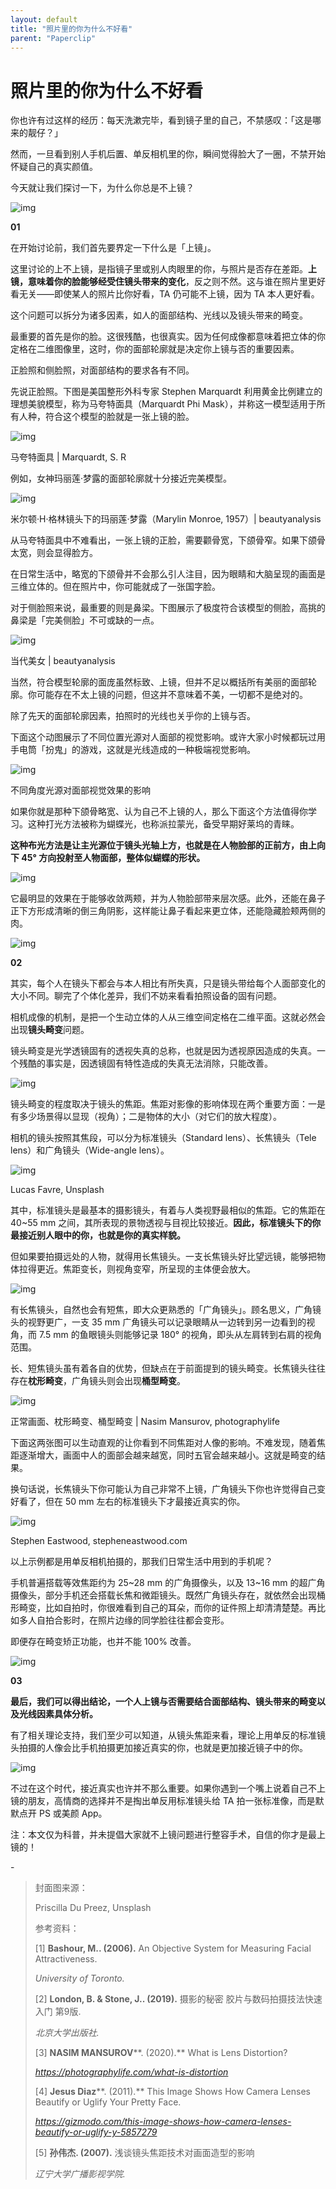 ```yaml
---
layout: default
title: "照片里的你为什么不好看"
parent: "Paperclip"
---
```


# 照片里的你为什么不好看

你也许有过这样的经历：每天洗漱完毕，看到镜子里的自己，不禁感叹：「这是哪来的靓仔？」

然而，一旦看到别人手机后置、单反相机里的你，瞬间觉得脸大了一圈，不禁开始怀疑自己的真实颜值。

今天就让我们探讨一下，为什么你总是不上镜？

![img](https://i.loli.net/2021/10/05/e1EyPHxVw8DvJXK.jpg)



**01**

在开始讨论前，我们首先要界定一下什么是「上镜」。

这里讨论的上不上镜，是指镜子里或别人肉眼里的你，与照片是否存在差距。**上镜，意味着你的脸能够经受住镜头带来的变化**，反之则不然。这与谁在照片里更好看无关——即使某人的照片比你好看，TA 仍可能不上镜，因为 TA 本人更好看。

这个问题可以拆分为诸多因素，如人的面部结构、光线以及镜头带来的畸变。

最重要的首先是你的脸。这很残酷，也很真实。因为任何成像都意味着把立体的你定格在二维图像里，这时，你的面部轮廓就是决定你上镜与否的重要因素。

正脸照和侧脸照，对面部结构的要求各有不同。

先说正脸照。下图是美国整形外科专家 Stephen Marquardt 利用黄金比例建立的理想美貌模型，称为马夸特面具（Marquardt Phi Mask），并称这一模型适用于所有人种，符合这个模型的脸就是一张上镜的脸。

![img](https://i.loli.net/2021/10/05/yCwdTJGtsEWNc3R.png)

马夸特面具 | Marquardt, S. R

例如，女神玛丽莲·梦露的面部轮廓就十分接近完美模型。

![img](https://i.loli.net/2021/10/05/ksK62UXNaqioIOV.jpg)

米尔顿·H·格林镜头下的玛丽莲·梦露（Marylin Monroe, 1957）| beautyanalysis

从马夸特面具中不难看出，一张上镜的正脸，需要颧骨宽，下颌骨窄。如果下颌骨太宽，则会显得脸方。

在日常生活中，略宽的下颌骨并不会那么引人注目，因为眼睛和大脑呈现的画面是三维立体的。但在照片中，你可能就成了一张国字脸。

对于侧脸照来说，最重要的则是鼻梁。下图展示了极度符合该模型的侧脸，高挑的鼻梁是「完美侧脸」不可或缺的一点。

![img](https://i.loli.net/2021/10/05/n7tsJmNWpUd46lw.jpg)

当代美女 | beautyanalysis

当然，符合模型轮廓的面庞虽然标致、上镜，但并不足以概括所有美丽的面部轮廓。你可能存在不太上镜的问题，但这并不意味着不美，一切都不是绝对的。

除了先天的面部轮廓因素，拍照时的光线也关乎你的上镜与否。

下面这个动图展示了不同位置光源对人面部的视觉影响。或许大家小时候都玩过用手电筒「扮鬼」的游戏，这就是光线造成的一种极端视觉影响。

![img](https://mmbiz.qpic.cn/mmbiz_gif/SlOqFKqEO4E5mibd2rKSP0vRgGib4Np9icP3YNCTewW7SzPKhcHtFQzxT8icOLNCPJxlSYQUJH0mzauevSo5BNgNVg/640?wx_fmt=gif)

不同角度光源对面部视觉效果的影响

如果你就是那种下颌骨略宽、认为自己不上镜的人，那么下面这个方法值得你学习。这种打光方法被称为蝴蝶光，也称派拉蒙光，备受早期好莱坞的青睐。

**这种布光方法是让主光源位于镜头光轴上方，也就是在人物脸部的正前方，由上向下 45° 方向投射至人物面部，整体似蝴蝶的形状。**

![img](https://i.loli.net/2021/10/05/TAMC6Zz1d2wi9a8.gif)

它最明显的效果在于能够收敛两颊，并为人物脸部带来层次感。此外，还能在鼻子正下方形成清晰的倒三角阴影，这样能让鼻子看起来更立体，还能隐藏脸颊两侧的肉。

![img](https://mmbiz.qpic.cn/mmbiz_gif/SlOqFKqEO4E5mibd2rKSP0vRgGib4Np9icPbic0HSboKUO59LWyQl7F8EqWR5rFnMt1WluAyNvHN89C0lKLrojDppQ/640?wx_fmt=gif)



**02**

其实，每个人在镜头下都会与本人相比有所失真，只是镜头带给每个人面部变化的大小不同。聊完了个体化差异，我们不妨来看看拍照设备的固有问题。

相机成像的机制，是把一个生动立体的人从三维空间定格在二维平面。这就必然会出现**镜头畸变**问题。

镜头畸变是光学透镜固有的透视失真的总称，也就是因为透视原因造成的失真。一个残酷的事实是，因透镜固有特性造成的失真无法消除，只能改善。

![img](https://mmbiz.qpic.cn/mmbiz_gif/SlOqFKqEO4E5mibd2rKSP0vRgGib4Np9icPiceicdEXic11RXkziae70MVkdoko8nBMJS7ZlgibCYGM9icnia0Ft3uRKVrSw/640?wx_fmt=gif)

镜头畸变的程度取决于镜头的焦距。焦距对影像的影响体现在两个重要方面：一是有多少场景得以显现（视角）；二是物体的大小（对它们的放大程度）。

相机的镜头按照其焦段，可以分为标准镜头（Standard lens）、长焦镜头（Tele lens）和广角镜头（Wide-angle lens）。

![img](https://mmbiz.qpic.cn/mmbiz_png/SlOqFKqEO4E5mibd2rKSP0vRgGib4Np9icPU6ra9meP4s1tFmNwH9HKfwsSicGPPwTpQKg0oeMWO9WCIHk6o1ZibRmQ/640?wx_fmt=png)

Lucas Favre, Unsplash

其中，标准镜头是最基本的摄影镜头，有着与人类视野最相似的焦距。它的焦距在 40~55 mm 之间，其所表现的景物透视与目视比较接近。**因此，标准镜头下的你最接近别人眼中的你，也就是你的真实样貌。**

但如果要拍摄远处的人物，就得用长焦镜头。一支长焦镜头好比望远镜，能够把物体拉得更近。焦距变长，则视角变窄，所呈现的主体便会放大。

![img](https://i.loli.net/2021/10/05/NlKWdpoxFGs6CrD.jpg)

有长焦镜头，自然也会有短焦，即大众更熟悉的「广角镜头」。顾名思义，广角镜头的视野更广，一支 35 mm 广角镜头可以记录眼睛从一边转到另一边看到的视角，而 7.5 mm 的鱼眼镜头则能够记录 180° 的视角，即头从左肩转到右肩的视角范围。

长、短焦镜头虽有着各自的优势，但缺点在于前面提到的镜头畸变。长焦镜头往往存在**枕形畸变**，广角镜头则会出现**桶型畸变**。

![img](https://i.loli.net/2021/10/05/3zTFQ18sy9oNdSG.png)

正常画面、枕形畸变、桶型畸变 | Nasim Mansurov, photographylife

下面这两张图可以生动直观的让你看到不同焦距对人像的影响。不难发现，随着焦距逐渐增大，画面中人的面部会越来越宽，同时五官会越来越小。这就是畸变的结果。

换句话说，长焦镜头下你可能认为自己非常不上镜，广角镜头下你也许觉得自己变好看了，但在 50 mm 左右的标准镜头下才最接近真实的你。

![img](https://i.loli.net/2021/10/05/eJah1QmNlG4pRZi.png)

Stephen Eastwood, stepheneastwood.com

以上示例都是用单反相机拍摄的，那我们日常生活中用到的手机呢？

手机普遍搭载等效焦距约为 25~28 mm 的广角摄像头，以及 13~16 mm 的超广角摄像头，部分手机还会搭载长焦和微距镜头。既然广角镜头存在，就依然会出现桶形畸变，比如自拍时，你很难看到自己的耳朵，而你的证件照上却清清楚楚。再比如多人自拍合影时，在照片边缘的同学脸往往都会变形。

即便存在畸变矫正功能，也并不能 100% 改善。

![img](https://i.loli.net/2021/10/05/5hB1Hyjv8ZKs4nU.png)



**03**

**最后，我们可以得出结论，一个人上镜与否需要结合面部结构、镜头带来的畸变以及光线因素具体分析。**

有了相关理论支持，我们至少可以知道，从镜头焦距来看，理论上用单反的标准镜头拍摄的人像会比手机拍摄更加接近真实的你，也就是更加接近镜子中的你。

![img](https://mmbiz.qpic.cn/mmbiz_gif/SlOqFKqEO4E5mibd2rKSP0vRgGib4Np9icPxiaKBMVK0whwTf7ew65AnzyQ23ZR9uwRqbzjcX8iaj9VQgVfPUCXk9Ig/640?wx_fmt=gif)

不过在这个时代，接近真实也许并不那么重要。如果你遇到一个嘴上说着自己不上镜的朋友，高情商的选择并不是掏出单反用标准镜头给 TA 拍一张标准像，而是默默点开 PS 或美颜 App。

注：本文仅为科普，并未提倡大家就不上镜问题进行整容手术，自信的你才是最上镜的！

\-

> 封面图来源：
>
> Priscilla Du Preez, Unsplash
>
> 参考资料：
>
> [1] **Bashour, M.. (2006).** An Objective System for Measuring Facial Attractiveness.
>
> *University of Toronto.*
>
> [2] **London, B. & Stone, J.. (2019).** 摄影的秘密 胶片与数码拍摄技法快速入门 第9版.
>
> *北京大学出版社.*
>
> [3] **NASIM MANSUROV****. (2020).** What is Lens Distortion?
>
> *https://photographylife.com/what-is-distortion*
>
> [4] **Jesus Diaz****. (2011).** This Image Shows How Camera Lenses Beautify or Uglify Your Pretty Face.
>
> *https://gizmodo.com/this-image-shows-how-camera-lenses-beautify-or-uglify-y-5857279*
>
> [5] **孙伟杰. (2007).** 浅谈镜头焦距技术对画面造型的影响
>
> *辽宁大学广播影视学院.*
